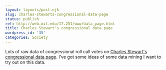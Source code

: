 ```yaml
---
layout: layouts/post.njk
slug: charles-stewarts-congressional-data-page
status: publish
ref: http://web.mit.edu/17.251/www/data_page.html
title: Charles Stewart's congressional data page
wordpress_id: '35'
categories: Society
---
```


Lots of raw data of congressional roll call votes on [Charles Stewart's congressional data page](http://web.mit.edu/17.251/www/data_page.html).  I've got some ideas of some data mining I want to try out on this data.
